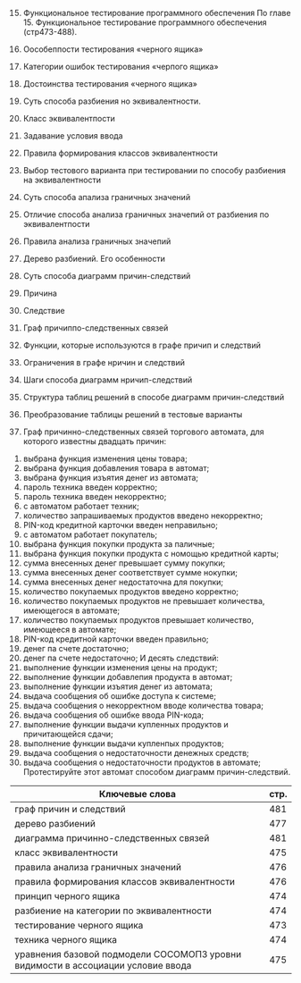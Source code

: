 15. Функциональное тестирование программного обеспечения
По главе 15. Функциональное тестирование программного обеспечения (стр473-488).

1. Оособеппости тестирования «черного ящика»
2. Категории ошибок тестирования «черпого ящика»
3. Достоинства тестирования «черного ящика»
4. Суть способа разбиения но эквивалентности.
5. Класс эквивалентпости
6. Задавание условия ввода
7. Правила формирования классов эквивалентности
8. Выбор тестового варианта при тестировании по способу разбиения на эквивалентности
9. Суть способа апализа граничных значений
10. Отличие способа анализа граничных значепий от разбиения по эквивалентпости
11. Правила анализа граничных значепий
12. Дерево разбиений. Его особенности
13. Суть способа диаграмм причин-следствий
14. Причина
15. Следствие
16. Граф причиппо-следственных связей
17. Функции, которые используются в графе причип и следствий
18. Ограничения в графе нричин и следствий
19. Шаги способа диаграмм нричип-следствий
20. Структура таблиц решений в способе диаграмм причин-следствий
21. Преобразование таблицы решений в тестовые варианты
22. Граф причинно-следственных связей торгового автомата, для которого известны двадцать причин:
1) выбрана функция изменения цены товара;
2) выбрана функция добавления товара в автомат;
3) выбрана функция изъятия денег из автомата;
4) пароль техника введен корректно;
5) пароль техника введен некорректно;
6) с автоматом работает техник;
7) количество запрашиваемых продуктов введено некорректно;
8) PIN-код кредитной карточки введен неправильно;
9) с автоматом работает покупатель;
10) выбрана функция покупки продукта за паличные;
11) выбрана функция покупки продукта с номощью кредитной карты;
12) сумма внесенных денег превышает сумму покупки;
13) сумма внесенных денег соответствует сумме нокупки;
14) сумма внесенных денег недостаточна для покупки;
15) количество покупаемых продуктов введено корректно;
16) количество покупаемых продуктов не превышает количества, имеющегося в автомате;
17) количество покупаемых продуктов превышает количество, имеющееся в автомате;
18) PIN-код кредитной карточки введен правильно;
19) денег па счете достаточно;
20) денег па счете недостаточно;
И десять следствий:
1) выполнение функции изменения цены на продукт;
2) выполнение функции добавлепия продукта в автомат;
3) выполнение функции изъятия денег из автомата;
4) выдача сообщения об ошибке доступа к системе;
5) выдача сообщения о некорректном вводе количества товара;
6) выдача сообщения об ошибке ввода PIN-кода;
7) выполнение функции выдачи купленных продуктов и причитающейся сдачи;
8) выполнение функции выдачи купленпых продуктов;
9) выдача сообщения о недостаточности денежных средств; 
10) выдача сообщения о недостаточности продуктов в автомате; Протестируйте этот автомат способом диаграмм причин-следствий.

Ключевые слова | стр.
-----|-----
граф причин и следствий	|							481
дерево разбиений	|									477
диаграмма	причинно-следственных связей	|				481
класс 	эквивалентности |								475
правила	анализа граничных значений	|					476
правила	формирования классов эквивалентности | 			476
принцип	черного ящика | 								474
разбиение на категории	по эквивалентности |					474
тестирование 	черного ящика |							473
техника черного ящика | 								474
уравнения базовой подмодели СОСОМОПЗ уровни видимости в ассоциации	условие ввода |									475
